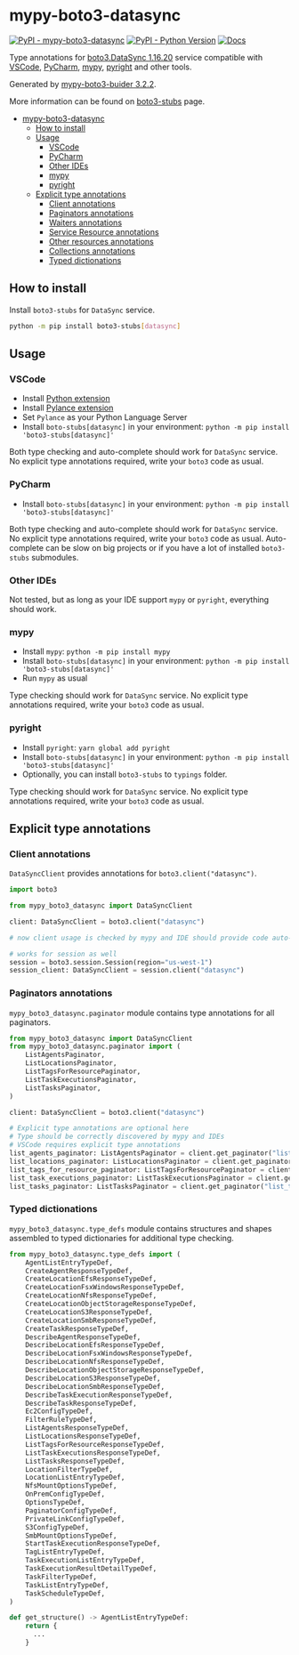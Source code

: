# mypy-boto3-datasync

[![PyPI - mypy-boto3-datasync](https://img.shields.io/pypi/v/mypy-boto3-datasync.svg?color=blue)](https://pypi.org/project/mypy-boto3-datasync)
[![PyPI - Python Version](https://img.shields.io/pypi/pyversions/mypy-boto3-datasync.svg?color=blue)](https://pypi.org/project/mypy-boto3-datasync)
[![Docs](https://img.shields.io/readthedocs/mypy-boto3-builder.svg?color=blue)](https://mypy-boto3-builder.readthedocs.io/)

Type annotations for
[boto3.DataSync 1.16.20](https://boto3.amazonaws.com/v1/documentation/api/1.16.20/reference/services/datasync.html#DataSync) service
compatible with
[VSCode](https://code.visualstudio.com/),
[PyCharm](https://www.jetbrains.com/pycharm/),
[mypy](https://github.com/python/mypy),
[pyright](https://github.com/microsoft/pyright)
and other tools.

Generated by [mypy-boto3-buider 3.2.2](https://github.com/vemel/mypy_boto3_builder).

More information can be found on [boto3-stubs](https://pypi.org/project/boto3-stubs/) page.

- [mypy-boto3-datasync](#mypy-boto3-datasync)
  - [How to install](#how-to-install)
  - [Usage](#usage)
    - [VSCode](#vscode)
    - [PyCharm](#pycharm)
    - [Other IDEs](#other-ides)
    - [mypy](#mypy)
    - [pyright](#pyright)
  - [Explicit type annotations](#explicit-type-annotations)
    - [Client annotations](#client-annotations)
    - [Paginators annotations](#paginators-annotations)
    - [Waiters annotations](#waiters-annotations)
    - [Service Resource annotations](#service-resource-annotations)
    - [Other resources annotations](#other-resources-annotations)
    - [Collections annotations](#collections-annotations)
    - [Typed dictionations](#typed-dictionations)

## How to install

Install `boto3-stubs` for `DataSync` service.

```bash
python -m pip install boto3-stubs[datasync]
```

## Usage

### VSCode

- Install [Python extension](https://marketplace.visualstudio.com/items?itemName=ms-python.python)
- Install [Pylance extension](https://marketplace.visualstudio.com/items?itemName=ms-python.vscode-pylance)
- Set `Pylance` as your Python Language Server
- Install `boto-stubs[datasync]` in your environment: `python -m pip install 'boto3-stubs[datasync]'`

Both type checking and auto-complete should work for `DataSync` service.
No explicit type annotations required, write your `boto3` code as usual.

### PyCharm

- Install `boto-stubs[datasync]` in your environment: `python -m pip install 'boto3-stubs[datasync]'`

Both type checking and auto-complete should work for `DataSync` service.
No explicit type annotations required, write your `boto3` code as usual.
Auto-complete can be slow on big projects or if you have a lot of installed `boto3-stubs` submodules.

### Other IDEs

Not tested, but as long as your IDE support `mypy` or `pyright`, everything should work.

### mypy

- Install `mypy`: `python -m pip install mypy`
- Install `boto-stubs[datasync]` in your environment: `python -m pip install 'boto3-stubs[datasync]'`
- Run `mypy` as usual

Type checking should work for `DataSync` service.
No explicit type annotations required, write your `boto3` code as usual.

### pyright

- Install `pyright`: `yarn global add pyright`
- Install `boto-stubs[datasync]` in your environment: `python -m pip install 'boto3-stubs[datasync]'`
- Optionally, you can install `boto3-stubs` to `typings` folder.

Type checking should work for `DataSync` service.
No explicit type annotations required, write your `boto3` code as usual.

## Explicit type annotations

### Client annotations

`DataSyncClient` provides annotations for `boto3.client("datasync")`.

```python
import boto3

from mypy_boto3_datasync import DataSyncClient

client: DataSyncClient = boto3.client("datasync")

# now client usage is checked by mypy and IDE should provide code auto-complete

# works for session as well
session = boto3.session.Session(region="us-west-1")
session_client: DataSyncClient = session.client("datasync")
```

### Paginators annotations

`mypy_boto3_datasync.paginator` module contains type annotations for all paginators.

```python
from mypy_boto3_datasync import DataSyncClient
from mypy_boto3_datasync.paginator import (
    ListAgentsPaginator,
    ListLocationsPaginator,
    ListTagsForResourcePaginator,
    ListTaskExecutionsPaginator,
    ListTasksPaginator,
)

client: DataSyncClient = boto3.client("datasync")

# Explicit type annotations are optional here
# Type should be correctly discovered by mypy and IDEs
# VSCode requires explicit type annotations
list_agents_paginator: ListAgentsPaginator = client.get_paginator("list_agents")
list_locations_paginator: ListLocationsPaginator = client.get_paginator("list_locations")
list_tags_for_resource_paginator: ListTagsForResourcePaginator = client.get_paginator("list_tags_for_resource")
list_task_executions_paginator: ListTaskExecutionsPaginator = client.get_paginator("list_task_executions")
list_tasks_paginator: ListTasksPaginator = client.get_paginator("list_tasks")
```







### Typed dictionations

`mypy_boto3_datasync.type_defs` module contains structures and shapes assembled
to typed dictionaries for additional type checking.

```python
from mypy_boto3_datasync.type_defs import (
    AgentListEntryTypeDef,
    CreateAgentResponseTypeDef,
    CreateLocationEfsResponseTypeDef,
    CreateLocationFsxWindowsResponseTypeDef,
    CreateLocationNfsResponseTypeDef,
    CreateLocationObjectStorageResponseTypeDef,
    CreateLocationS3ResponseTypeDef,
    CreateLocationSmbResponseTypeDef,
    CreateTaskResponseTypeDef,
    DescribeAgentResponseTypeDef,
    DescribeLocationEfsResponseTypeDef,
    DescribeLocationFsxWindowsResponseTypeDef,
    DescribeLocationNfsResponseTypeDef,
    DescribeLocationObjectStorageResponseTypeDef,
    DescribeLocationS3ResponseTypeDef,
    DescribeLocationSmbResponseTypeDef,
    DescribeTaskExecutionResponseTypeDef,
    DescribeTaskResponseTypeDef,
    Ec2ConfigTypeDef,
    FilterRuleTypeDef,
    ListAgentsResponseTypeDef,
    ListLocationsResponseTypeDef,
    ListTagsForResourceResponseTypeDef,
    ListTaskExecutionsResponseTypeDef,
    ListTasksResponseTypeDef,
    LocationFilterTypeDef,
    LocationListEntryTypeDef,
    NfsMountOptionsTypeDef,
    OnPremConfigTypeDef,
    OptionsTypeDef,
    PaginatorConfigTypeDef,
    PrivateLinkConfigTypeDef,
    S3ConfigTypeDef,
    SmbMountOptionsTypeDef,
    StartTaskExecutionResponseTypeDef,
    TagListEntryTypeDef,
    TaskExecutionListEntryTypeDef,
    TaskExecutionResultDetailTypeDef,
    TaskFilterTypeDef,
    TaskListEntryTypeDef,
    TaskScheduleTypeDef,
)

def get_structure() -> AgentListEntryTypeDef:
    return {
      ...
    }
```
